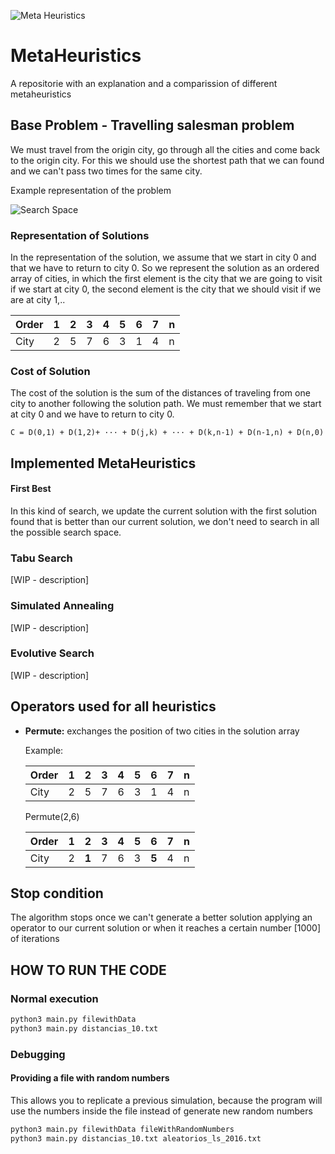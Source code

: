 ![Meta Heuristics](https://docs.google.com/drawings/d/1GvSXJfp7RvjN4T2VtgJfQZ9LzGrHRIelw-awrcxYYVo/pub?w=249&h=101)

# MetaHeuristics

A repositorie with an explanation and a comparission of different metaheuristics

## Base Problem - Travelling salesman problem
We must travel from the origin city, go through all the cities and come back to the origin city. For this we should use the shortest path that we can found and we can't pass two times for the same city.

Example representation of the problem

![Search Space](https://docs.google.com/drawings/d/1CqxjTGnPX06tfltqM3eUIMCvVwr4fED_Np9bWlAhzjY/pub?w=469&h=302)

### Representation of Solutions

In the representation of the solution, we assume that we start in city 0 and that we have to return to city 0. So we represent the solution as an ordered array of cities, in which the first element is the city that we are going to visit if we start at city 0, the second element is the city that we should visit if we are at city 1,..

| Order  | 1   | 2   | 3   | 4   | 5   | 6   | 7   | n   |
| -----  | --- | --- | --- | --- | --- | --- | --- | --- |
| City   | 2   | 5   | 7   | 6   | 3   | 1   | 4   | n   |

### Cost of Solution

The cost of the solution is the sum of the distances of traveling from one city to another following the solution path. We must remember that we start at city 0 and we have to return to city 0.

    C = D(0,1) + D(1,2)+ ··· + D(j,k) + ··· + D(k,n-1) + D(n-1,n) + D(n,0)


## Implemented MetaHeuristics

#### First Best
 
In this kind of search, we update the current solution with the first solution found that is better than our current solution, we don't need to search in all the possible search space. 

### Tabu Search

[WIP - description]

### Simulated Annealing

[WIP - description]

### Evolutive Search

[WIP - description]

## Operators used for all heuristics

- **Permute:** exchanges the position of two cities in the solution array

    Example:

    | Order  | 1   | 2   | 3   | 4   | 5   | 6   | 7   | n   |
    | -----  | --- | --- | --- | --- | --- | --- | --- | --- |
    | City   | 2   | 5   | 7   | 6   | 3   | 1   | 4   | n   |

    Permute(2,6)

    | Order  | 1   | 2   | 3   | 4   | 5   | 6   | 7   | n   |
    | -----  | --- | --- | --- | --- | --- | --- | --- | --- |
    | City   | 2   | **1**   | 7   | 6   | 3   | **5**   | 4   | n   |

## Stop condition

The algorithm stops once we can't generate a better solution applying an operator to our current solution or when it reaches a certain number [1000] of iterations
 
## HOW TO RUN THE CODE

### Normal execution

```bash
python3 main.py filewithData
python3 main.py distancias_10.txt
```

### Debugging

#### Providing a file with random numbers

This allows you to replicate a previous simulation, because the program will use the numbers inside the file instead of generate new random numbers

```bash
python3 main.py filewithData fileWithRandomNumbers
python3 main.py distancias_10.txt aleatorios_ls_2016.txt
```
